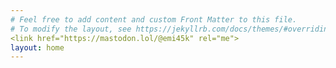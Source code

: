 ```yaml
---
# Feel free to add content and custom Front Matter to this file.
# To modify the layout, see https://jekyllrb.com/docs/themes/#overriding-theme-defaults
<link href="https://mastodon.lol/@emi45k" rel="me">
layout: home
---
```

